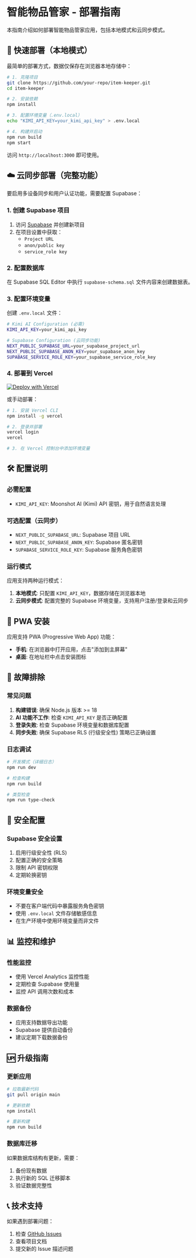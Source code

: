 # 智能物品管家 - 部署指南

本指南介绍如何部署智能物品管家应用，包括本地模式和云同步模式。

## 🚀 快速部署（本地模式）

最简单的部署方式，数据仅保存在浏览器本地存储中：

```bash
# 1. 克隆项目
git clone https://github.com/your-repo/item-keeper.git
cd item-keeper

# 2. 安装依赖
npm install

# 3. 配置环境变量（.env.local）
echo "KIMI_API_KEY=your_kimi_api_key" > .env.local

# 4. 构建并启动
npm run build
npm start
```

访问 `http://localhost:3000` 即可使用。

## ☁️ 云同步部署（完整功能）

要启用多设备同步和用户认证功能，需要配置 Supabase：

### 1. 创建 Supabase 项目

1. 访问 [Supabase](https://supabase.com/) 并创建新项目
2. 在项目设置中获取：
   - `Project URL`
   - `anon/public key`
   - `service_role key`

### 2. 配置数据库

在 Supabase SQL Editor 中执行 `supabase-schema.sql` 文件内容来创建数据表。

### 3. 配置环境变量

创建 `.env.local` 文件：

```bash
# Kimi AI Configuration (必需)
KIMI_API_KEY=your_kimi_api_key

# Supabase Configuration (云同步功能)
NEXT_PUBLIC_SUPABASE_URL=your_supabase_project_url
NEXT_PUBLIC_SUPABASE_ANON_KEY=your_supabase_anon_key
SUPABASE_SERVICE_ROLE_KEY=your_supabase_service_role_key
```

### 4. 部署到 Vercel

[![Deploy with Vercel](https://vercel.com/button)](https://vercel.com/new/clone?repository-url=https://github.com/your-repo/item-keeper)

或手动部署：

```bash
# 1. 安装 Vercel CLI
npm install -g vercel

# 2. 登录并部署
vercel login
vercel

# 3. 在 Vercel 控制台中添加环境变量
```

## 🛠️ 配置说明

### 必需配置

- `KIMI_API_KEY`: Moonshot AI (Kimi) API 密钥，用于自然语言处理

### 可选配置（云同步）

- `NEXT_PUBLIC_SUPABASE_URL`: Supabase 项目 URL
- `NEXT_PUBLIC_SUPABASE_ANON_KEY`: Supabase 匿名密钥
- `SUPABASE_SERVICE_ROLE_KEY`: Supabase 服务角色密钥

### 运行模式

应用支持两种运行模式：

1. **本地模式**: 只配置 `KIMI_API_KEY`，数据存储在浏览器本地
2. **云同步模式**: 配置完整的 Supabase 环境变量，支持用户注册/登录和云同步

## 📱 PWA 安装

应用支持 PWA (Progressive Web App) 功能：

- **手机**: 在浏览器中打开应用，点击"添加到主屏幕"
- **桌面**: 在地址栏中点击安装图标

## 🔧 故障排除

### 常见问题

1. **构建错误**: 确保 Node.js 版本 >= 18
2. **AI 功能不工作**: 检查 `KIMI_API_KEY` 是否正确配置
3. **登录失败**: 检查 Supabase 环境变量和数据库配置
4. **同步失败**: 确保 Supabase RLS (行级安全性) 策略已正确设置

### 日志调试

```bash
# 开发模式（详细日志）
npm run dev

# 检查构建
npm run build

# 类型检查
npm run type-check
```

## 🔐 安全配置

### Supabase 安全设置

1. 启用行级安全性 (RLS)
2. 配置正确的安全策略
3. 限制 API 密钥权限
4. 定期轮换密钥

### 环境变量安全

- 不要在客户端代码中暴露服务角色密钥
- 使用 `.env.local` 文件存储敏感信息
- 在生产环境中使用环境变量而非文件

## 📊 监控和维护

### 性能监控

- 使用 Vercel Analytics 监控性能
- 定期检查 Supabase 使用量
- 监控 API 调用次数和成本

### 数据备份

- 应用支持数据导出功能
- Supabase 提供自动备份
- 建议定期下载数据备份

## 🆙 升级指南

### 更新应用

```bash
# 拉取最新代码
git pull origin main

# 更新依赖
npm install

# 重新构建
npm run build
```

### 数据库迁移

如果数据库结构有更新，需要：

1. 备份现有数据
2. 执行新的 SQL 迁移脚本
3. 验证数据完整性

## 📞 技术支持

如果遇到部署问题：

1. 检查 [GitHub Issues](https://github.com/your-repo/item-keeper/issues)
2. 查看项目文档
3. 提交新的 Issue 描述问题
